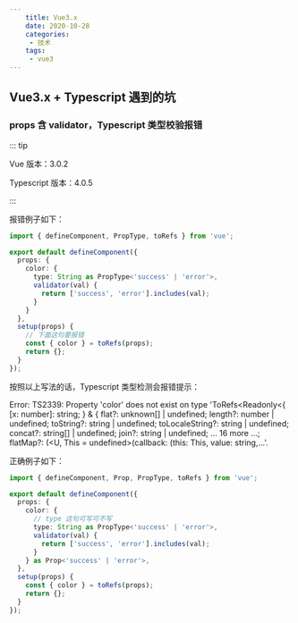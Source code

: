 ```yaml
---
    title: Vue3.x
    date: 2020-10-28
    categories:
     - 技术
    tags:
     - vue3
---
```


<Boxx/>

## Vue3.x + Typescript 遇到的坑

### props 含 validator，Typescript 类型校验报错

::: tip

Vue 版本：3.0.2

Typescript 版本：4.0.5

:::

报错例子如下：

```typescript
import { defineComponent, PropType, toRefs } from 'vue';

export default defineComponent({
  props: {
    color: {
      type: String as PropType<'success' | 'error'>,
      validator(val) {
        return ['success', 'error'].includes(val);
      }
    }
  },
  setup(props) {
    // 下面这句要报错
    const { color } = toRefs(props);
    return {};
  }
});
```

按照以上写法的话，Typescript 类型检测会报错提示：

Error: TS2339: Property 'color' does not exist on type 'ToRefs<Readonly<{ [x: number]: string; } & { flat?: unknown[] | undefined; length?: number | undefined; toString?: string | undefined; toLocaleString?: string | undefined; concat?: string[] | undefined; join?: string | undefined; ... 16 more ...; flatMap?: (<U, This = undefined>(callback: (this: This, value: string,...'.

正确例子如下：

```typescript
import { defineComponent, Prop, PropType, toRefs } from 'vue';

export default defineComponent({
  props: {
    color: {
      // type 这句可写可不写
      type: String as PropType<'success' | 'error'>,
      validator(val) {
        return ['success', 'error'].includes(val);
      }
    } as Prop<'success' | 'error'>,
  },
  setup(props) {
    const { color } = toRefs(props);
    return {};
  }
});
```
